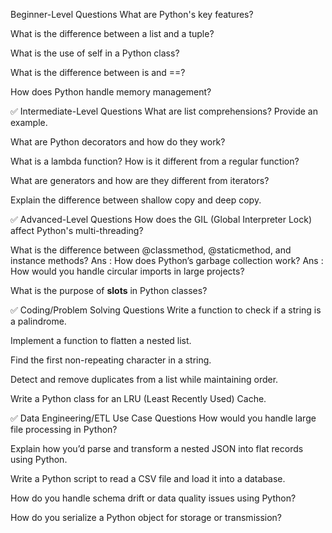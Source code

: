 Beginner-Level Questions
What are Python's key features?

What is the difference between a list and a tuple?

What is the use of self in a Python class?

What is the difference between is and ==?

How does Python handle memory management?

✅ Intermediate-Level Questions
What are list comprehensions? Provide an example.

What are Python decorators and how do they work?

What is a lambda function? How is it different from a regular function?

What are generators and how are they different from iterators?

Explain the difference between shallow copy and deep copy.

✅ Advanced-Level Questions
How does the GIL (Global Interpreter Lock) affect Python's multi-threading?

What is the difference between @classmethod, @staticmethod, and instance methods?
Ans : 
How does Python’s garbage collection work?
Ans : 
How would you handle circular imports in large projects?

What is the purpose of __slots__ in Python classes?

✅ Coding/Problem Solving Questions
Write a function to check if a string is a palindrome.

Implement a function to flatten a nested list.

Find the first non-repeating character in a string.

Detect and remove duplicates from a list while maintaining order.

Write a Python class for an LRU (Least Recently Used) Cache.

✅ Data Engineering/ETL Use Case Questions
How would you handle large file processing in Python?

Explain how you’d parse and transform a nested JSON into flat records using Python.

Write a Python script to read a CSV file and load it into a database.

How do you handle schema drift or data quality issues using Python?

How do you serialize a Python object for storage or transmission?